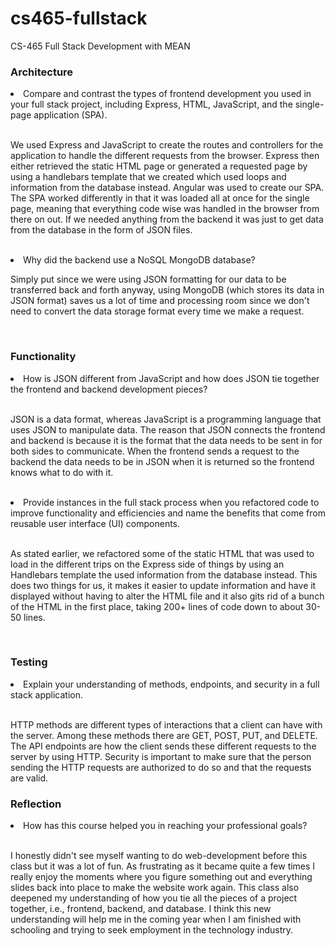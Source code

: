 # cs465-fullstack
CS-465 Full Stack Development with MEAN

<H3>Architecture</H3>
<li>Compare and contrast the types of frontend development you used in your full stack project, including Express, HTML, JavaScript, and the single-page application (SPA).</li>
<br>
<p>We used Express and JavaScript to create the routes and controllers for the application to handle the different requests from the browser. Express then either retrieved the static HTML page or generated a requested page by using a handlebars template that we created which used loops and information from the database instead. Angular was used to create our SPA. The SPA worked differently in that it was loaded all at once for the single page, meaning that everything code wise was handled in the browser from there on out. If we needed anything from the backend it was just to get data from the database in the form of JSON files.</p>
<br>
<li>Why did the backend use a NoSQL MongoDB database?</li>
<p>Simply put since we were using JSON formatting for our data to be transferred back and forth anyway, using MongoDB (which stores its data in JSON format) saves us a lot of time and processing room since we don't need to convert the data storage format every time we make a request.</p>
<br>
<H3>Functionality</H3>
<li>How is JSON different from JavaScript and how does JSON tie together the frontend and backend development pieces?</li>
<br>
<p>JSON is a data format, whereas JavaScript is a programming language that uses JSON to manipulate data. The reason that JSON connects the frontend and backend is because it is the format that the data needs to be sent in for both sides to communicate. When the frontend sends a request to the backend the data needs to be in JSON when it is returned so the frontend knows what to do with it.</p>
<br>
<li>Provide instances in the full stack process when you refactored code to improve functionality and efficiencies and name the benefits that come from reusable user interface (UI) components.</li>
<br>
<p>As stated earlier, we refactored some of the static HTML that was used to load in the different trips on the Express side of things by using an Handlebars template the used information from the database instead. This does two things for us, it makes it easier to update information and have it displayed without having to alter the HTML file and it also gits rid of a bunch of the HTML in the first place, taking 200+ lines of code down to about 30-50 lines.</p>
<br>
<h3>Testing</h3>
<li>Explain your understanding of methods, endpoints, and security in a full stack application.</li>
<br>
<p>HTTP methods are different types of interactions that a client can have with the server. Among these methods there are GET, POST, PUT, and DELETE. The API endpoints are how the client sends these different requests to the server by using HTTP. Security is important to make sure that the person sending the HTTP requests are authorized to do so and that the requests are valid.</p>
<H3>Reflection</H3>
<li>How has this course helped you in reaching your professional goals?</li>
<br>
<p>I honestly didn't see myself wanting to do web-development before this class but it was a lot of fun. As frustrating as it became quite a few times I really enjoy the moments where you figure something out and everything slides back into place to make the website work again. This class also deepened my understanding of how you tie all the pieces of a project together, i.e., frontend, backend, and database. I think this new understanding will help me in the coming year when I am finished with schooling and trying to seek employment in the technology industry.</p>
